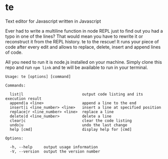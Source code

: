 # te
Text editor for Javascript written in Javascript

Ever had to write a multiline function in node REPL just to find out you had a
typo in one of the lines? That would mean you have to rewrite it or reconstruct
it from the REPL history. te to the rescue! It runs your piece of code after
every edit and allows to replace, delete, insert and append lines of code.

All you need to run it is node.js installed on your machine. Simply clone this
repo and run `npm link` and te will be available to run in your terminal.

```
Usage: te [options] [command]

Commands:

  list|l                          output code listing and its execution result
  append|a <line>                 append a line to the end
  insert|i <line_number> <line>   insert a line at specified position
  replace|r <line_number> <line>  replace a line
  delete|d <line_number>          delete a line
  clear|c                         clear the code listing
  undo|u                          undo the last change
  help [cmd]                      display help for [cmd]

Options:

  -h, --help     output usage information
  -V, --version  output the version number
```
